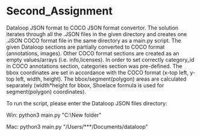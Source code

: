 # Second_Assignment

Dataloop JSON format to COCO JSON format convertor.
The solution iterates through all the .JSON files in the given directory and creates one .JSON COCO format file in the same directory as a main.py script.
The given Dataloop sections are partially converted to COCO format (annotations, images).
Other COCO format sections are created as an empty values/arrays (i.e. info,licenses).
In order to set correctly category_id in COCO annotations section, categories section was pre-defined.
The bbox coordinates are set in accordance with the COCO format (x-top left, y-top left, width, height).
The bbox/segment(polygon) areas are calculated separately (width*height for bbox, Shoelace formula is used for segment(polygon) coordinates).

To run the script, please enter the Dataloop JSON files directory:

Win:
python3 main.py "C:\New folder"

Mac:
python3 main.py "/Users/***/Documents/dataloop"
